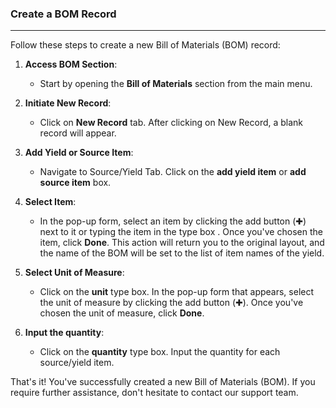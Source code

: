 ### Create a BOM Record
____________________________
Follow these steps to create a new Bill of Materials (BOM) record:

1. **Access BOM Section**:
    
    - Start by opening the **Bill of Materials** section from the main menu.
2. **Initiate New Record**:
    
    - Click on **New Record** tab. After clicking on New Record, a blank record will appear.
3. **Add Yield or Source Item**:
    
    - Navigate to Source/Yield Tab. Click on the **add yield item** or **add source item** box.
4. **Select Item**:
    
    - In the pop-up form, select an item by clicking the add button (✚) next to it or typing the item in the type box . Once you've chosen the item, click **Done**. This action will return you to the original layout, and the name of the BOM will be set to the list of item names of the yield.
5. **Select Unit of Measure**:

	- Click on the **unit** type box. In the pop-up form that appears, select the unit of measure by clicking the add button (✚). Once you've chosen the unit of measure, click **Done**. 
6. **Input the quantity**:

	 - Click on the **quantity** type box. Input the quantity for each source/yield item. 

That's it! You've successfully created a new Bill of Materials (BOM). If you require further assistance, don't hesitate to contact our support team.